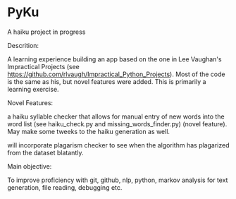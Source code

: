 # PyKu
A haiku project in progress

Descrition:

A learning experience building an app based on the one in Lee Vaughan's Impractical Projects (see https://github.com/rlvaugh/Impractical_Python_Projects). Most of the code is the same as his, but novel features were added. This is primarily a learning exercise.

Novel Features:
 
 a haiku syllable checker that allows for manual entry of new words into the word list (see haiku_check.py and missing_words_finder.py)
 (novel feature). May make some tweeks to the haiku generation as well.
 
 will incorporate plagarism checker to see when the algorithm has plagarized from the dataset blatantly.
 

Main objective:

To improve proficiency with git, github, nlp, python, markov analysis for text generation, file reading, debugging etc.

